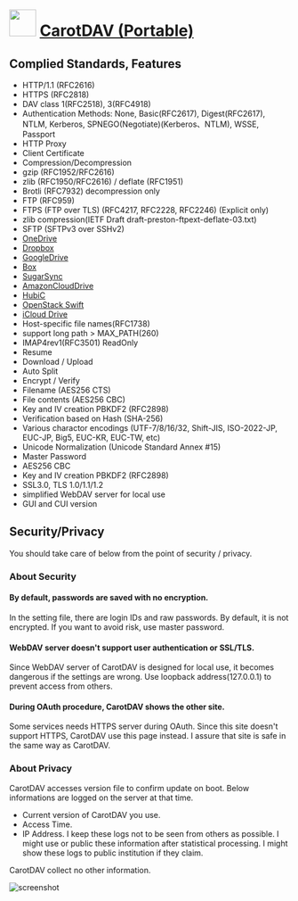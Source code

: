 ﻿# <img src="https://cdn.jsdelivr.net/gh/chtof/chocolatey-packages/automatic/carotdav.portable/carotdav.portable.png" width="48" height="48"/> [CarotDAV (Portable)](https://chocolatey.org/packages/carotdav.portable)

## Complied Standards, Features
- HTTP/1.1 (RFC2616)
- HTTPS (RFC2818)
- DAV class 1(RFC2518), 3(RFC4918)
- Authentication Methods: None, Basic(RFC2617), Digest(RFC2617), NTLM, Kerberos, SPNEGO(Negotiate)(Kerberos、NTLM), WSSE, Passport
- HTTP Proxy
- Client Certificate
- Compression/Decompression
- gzip (RFC1952/RFC2616)
- zlib (RFC1950/RFC2616) / deflate (RFC1951)
- Brotli (RFC7932) decompression only
- FTP (RFC959)
- FTPS (FTP over TLS) (RFC4217, RFC2228, RFC2246) (Explicit only)
- zlib compression(IETF Draft draft-preston-ftpext-deflate-03.txt)
- SFTP (SFTPv3 over SSHv2)
- [OneDrive](https://onedrive.live.com)
- [Dropbox](https://www.dropbox.com)
- [GoogleDrive](https://drive.google.com)
- [Box](http://www.box.com)
- [SugarSync](https://www.sugarsync.com)
- [AmazonCloudDrive](https://www.amazon.com/clouddrive)
- [HubiC](https://hubic.com)
- [OpenStack Swift](http://swift.openstack.org)
- [iCloud Drive](https://www.icloud.com/#iclouddrive)
- Host-specific file names(RFC1738)
- support long path > MAX_PATH(260)
- IMAP4rev1(RFC3501) ReadOnly
- Resume
- Download / Upload
- Auto Split
- Encrypt / Verify
- Filename (AES256 CTS)
- File contents (AES256 CBC)
- Key and IV creation PBKDF2 (RFC2898)
- Verification based on Hash (SHA-256)
- Various charactor encodings (UTF-7/8/16/32, Shift-JIS, ISO-2022-JP, EUC-JP, Big5, EUC-KR, EUC-TW, etc)
- Unicode Normalization (Unicode Standard Annex #15)
- Master Password
- AES256 CBC
- Key and IV creation PBKDF2 (RFC2898)
- SSL3.0, TLS 1.0/1.1/1.2
- simplified WebDAV server for local use
- GUI and CUI version

## Security/Privacy
You should take care of below from the point of security / privacy.

### About Security
#### By default, passwords are saved with no encryption.
In the setting file, there are login IDs and raw passwords. By default, it is not encrypted. If you want to avoid risk, use master password.
#### WebDAV server doesn't support user authentication or SSL/TLS.
Since WebDAV server of CarotDAV is designed for local use, it becomes dangerous if the settings are wrong. Use loopback address(127.0.0.1) to prevent access from others.
#### During OAuth procedure, CarotDAV shows the other site.
Some services needs HTTPS server during OAuth. Since this site doesn't support HTTPS, CarotDAV use this page instead. I assure that site is safe in the same way as CarotDAV.

### About Privacy
CarotDAV accesses version file to confirm update on boot. Below informations are logged on the server at that time.
- Current version of CarotDAV you use.
- Access Time.
- IP Address.
I keep these logs not to be seen from others as possible. I might use or public these information after statistical processing. I might show these logs to public institution if they claim.

CarotDAV collect no other information.

![screenshot](https://cdn.jsdelivr.net/gh/chtof/chocolatey-packages/automatic/carotdav.portable/screenshot.png)